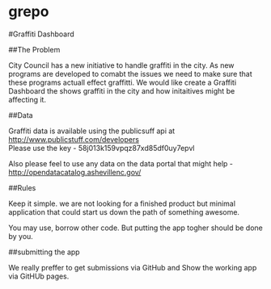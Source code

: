 grepo
=====

#Graffiti Dashboard

##The Problem

City Council has a new initiative to handle graffiti in the city.  As new programs are developed to comabt the issues we need to make sure that these programs actuall effect graffitti.  We would like create a Graffiti Dashboard the shows graffiti in the city and how initaitives might be affecting it.

##Data 

Graffiti data is available using the publicsuff api at http://www.publicstuff.com/developers  
Please use the key - 58j013k159vpqz87xd85df0uy7epvl

Also please feel to use any data on the data portal that might help - http://opendatacatalog.ashevillenc.gov/

##Rules

Keep it simple. we are not looking for a finished product but minimal application that could start us down the path of something awesome.  

You may use, borrow other code.  But putting the app togher should be done by you.

##submitting the app

We really preffer to get submissions via GitHub and Show the working app via GitHUb pages.  

